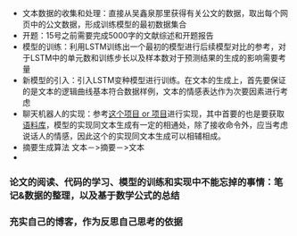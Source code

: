 * 文本数据的收集和处理：直接从吴鑫泉那里获得有关公文的数据，取出每个网页中的公文数据，形成训练模型的最初数据集合
* 开题：15号之前需要完成5000字的文献综述和开题报告
* 模型的训练：利用LSTM训练出一个最初的模型进行后续模型对比的参考，对于LSTM中的单元数和训练步长以及样本数对于预测结果的生成的影响需要考量
* 新模型的引入：引入LSTM变种模型进行训练。在文本的生成上，首先要保证的是文本的逻辑曲线基本符合数据样例，文本的情感表达作为次要因素进行考虑
* 聊天机器人的实现：参考<a href = "https://github.com/warmheartli/ChatBotCourse">这个项目 or 项目</a>进行实现，其中首要的也是要获取<a href = "http://www.shareditor.com/blogshow/?blogId=112" >语料库</a>，模型的实现同文本生成有一定的相通处，除了接收命令外，应当考虑说话人的情感，因此这个的实现同文本生成可以相辅相成。
* 摘要生成算法 文本－>摘要－>文本
* 

### 论文的阅读、代码的学习、模型的训练和实现中不能忘掉的事情：笔记&数据的整理，以及基于数学公式的总结
 
### 充实自己的博客，作为反思自己思考的依据